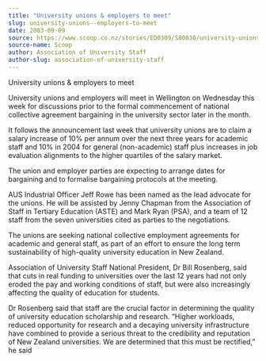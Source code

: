 ```yaml
---
title: "University unions & employers to meet"
slug: university-unions--employers-to-meet
date: 2003-09-09
source: https://www.scoop.co.nz/stories/ED0309/S00030/university-unions-employers-to-meet.htm
source-name: Scoop
author: Association of University Staff
author-slug: association-of-university-staff
---
```


<p>University unions &amp; employers to meet</p>

<p>University unions
and employers will meet in Wellington on Wednesday this week
for discussions prior to the formal commencement of national
collective agreement bargaining in the university sector
later in the month.</p>

<p>It follows the announcement last week
that university unions are to claim a salary increase of 10%
per annum over the next three years for academic staff and
10% in 2004 for general (non-academic) staff plus increases
in job evaluation alignments to the higher quartiles of the
salary market.</p>

<p>The union and employer parties are
expecting to arrange dates for bargaining and to formalise
bargaining protocols at the meeting.<p>

<p>AUS Industrial
Officer Jeff Rowe has been named as the lead advocate for
the unions. He will be assisted by Jenny Chapman from the
Association of Staff in Tertiary Education (ASTE) and Mark
Ryan (PSA), and a team of 12 staff from the seven
universities cited as parties to the negotiations.</p>

<p>The
unions are seeking national collective employment agreements
for academic and general staff, as part of an effort to
ensure the long term sustainability of high-quality
university education in New Zealand.</p>

<p>Association of
University Staff National President, Dr Bill Rosenberg, said
that cuts in real funding to universities over the last 12
years had not only eroded the pay and working conditions of
staff, but were also increasingly affecting the quality of
education for students.<p>



<p>Dr Rosenberg said that staff
are the crucial factor in determining the quality of
university education scholarship and research. “Higher
workloads, reduced opportunity for research and a decaying
university infrastructure have combined to provide a serious
threat to the credibility and reputation of New Zealand
universities. We are determined that this must be
rectified,” he said
<br><p>